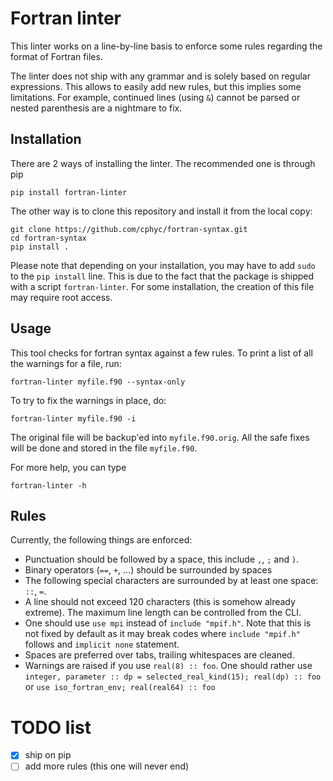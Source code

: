# Fortran linter

This linter works on a line-by-line basis to enforce some rules regarding the format of Fortran files.

The linter does not ship with any grammar and is solely based on regular expressions. This allows
to easily add new rules, but this implies some limitations. For example, continued lines (using `&`)
cannot be parsed or nested parenthesis are a nightmare to fix.

## Installation

There are 2 ways of installing the linter. The recommended one is through pip

	pip install fortran-linter

The other way is to clone this repository and install it from the local copy:

	git clone https://github.com/cphyc/fortran-syntax.git
	cd fortran-syntax
	pip install .

Please note that depending on your installation, you may have to add `sudo` to the `pip install` line. This is due to the fact that the package is shipped with a script `fortran-linter`. For some installation, the creation of this file may require root access.

## Usage

This tool checks for fortran syntax against a few rules. To print a list of all the warnings for a file, run:

    fortran-linter myfile.f90 --syntax-only

To try to fix the warnings in place, do:

    fortran-linter myfile.f90 -i

The original file will be backup'ed into `myfile.f90.orig`. All the safe fixes will be done and stored in the file `myfile.f90`.

For more help, you can type

	fortran-linter -h

## Rules

Currently, the following things are enforced:
  * Punctuation should be followed by a space, this include `,`, `;` and `)`.
  * Binary operators (`==`, `+`, ...) should be surrounded by spaces
  * The following special characters are surrounded by at least one space: `::`, `=`.
  * A line should not exceed 120 characters (this is somehow already extreme). The maximum line length can be controlled from the CLI.
  * One should use `use mpi` instead of `include "mpif.h"`. Note that this is not fixed by default as it may break codes where `include "mpif.h"` follows and `implicit none` statement.
  * Spaces are preferred over tabs, trailing whitespaces are cleaned.
  * Warnings are raised if you use `real(8) :: foo`. One should rather use `integer, parameter :: dp = selected_real_kind(15); real(dp) :: foo` or `use iso_fortran_env; real(real64) :: foo`

# TODO list

 * [x] ship on pip
 * [ ] add more rules (this one will never end)
